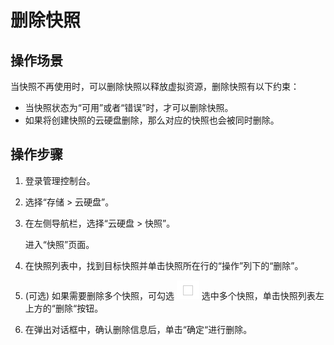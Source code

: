 # 删除快照<a name="ZH-CN_TOPIC_0077499985"></a>

## 操作场景<a name="section9704285173937"></a>

当快照不再使用时，可以删除快照以释放虚拟资源，删除快照有以下约束：

-   当快照状态为“可用”或者“错误”时，才可以删除快照。
-   如果将创建快照的云硬盘删除，那么对应的快照也会被同时删除。

## 操作步骤<a name="section63311840155158"></a>

1.  登录管理控制台。
2.  选择“存储 \> 云硬盘”。
3.  在左侧导航栏，选择“云硬盘 \> 快照”。

    进入“快照”页面。

4.  在快照列表中，找到目标快照并单击快照所在行的“操作”列下的“删除”。
5.  \(可选\) 如果需要删除多个快照，可勾选  ![](figures/icon-square.png) 选中多个快照，单击快照列表左上方的“删除“按钮。
6.  在弹出对话框中，确认删除信息后，单击“确定“进行删除。

